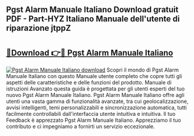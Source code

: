 ## Pgst Alarm Manuale Italiano Download gratuit PDF - Part-HYZ Italiano Manuale dell'utente di riparazione jtppZ

# <h2><a href="http://dfco3u.blite.top/?on=Pgst+Alarm+Manuale+Italiano">🔗Download 👉🔴 Pgst Alarm Manuale Italiano</a></h2>

[![Pgst Alarm Manuale Italiano download](https://i.imgur.com/lujVjoI.png)](http://dfco3u.blite.top/?on=Pgst+Alarm+Manuale+Italiano)
Scopri il mondo di Pgst Alarm Manuale Italiano con questo Manuale utente completo che copre tutti gli aspetti delle caratteristiche e delle funzioni del prodotto. Manuale di istruzioni Avanzato questa guida è progettata per gli utenti esperti del tuo nuovo Pgst Alarm Manuale Italiano. Pgst Alarm Manuale Italiano offre agli utenti una vasta gamma di funzionalità avanzate, tra cui geolocalizzazione, avvisi intelligenti, temi personalizzabili e sincronizzazione automatica, tutti facilmente controllabili dall'interfaccia utente intuitiva e intuitiva. Il tuo Feedback è apprezzato Pgst Alarm Manuale Italiano. Apprezziamo il tuo contributo e ci impegniamo a fornirti un servizio eccezionale.

